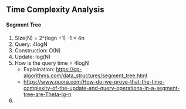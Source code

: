 ## Time Complexity Analysis

#### Segment Tree
1. Size(N) = 2^(logn +1) -1 < 4n
2. Query: 4logN
3. Construction: O(N)
4. Update: log(N)
5. How is the query time = 4logN
   - Explaination: https://cp-algorithms.com/data_structures/segment_tree.html
   - https://www.quora.com/How-do-we-prove-that-the-time-complexity-of-the-update-and-query-operations-in-a-segment-tree-are-Theta-lg-n
6.
